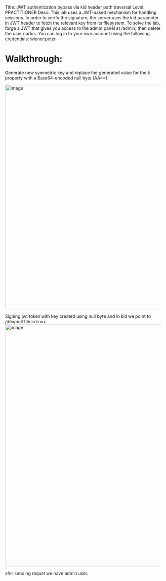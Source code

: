 Title: JWT authentication bypass via kid header path traversal
Level: PRACTITIONER
Desc:  This lab uses a JWT-based mechanism for handling sessions. In order to verify the signature, the server uses the kid parameter in JWT header to fetch the relevant key from its filesystem.
To solve the lab, forge a JWT that gives you access to the admin panel at /admin, then delete the user carlos.
You can log in to your own account using the following credentials: wiener:peter 


# Walkthrough:

Generate new symmetric key and replace the generated value for the k property with a Base64-encoded null byte (AA==). 

<img width="1389" height="723" alt="image" src="https://github.com/user-attachments/assets/50c54ae9-c4c8-497d-8209-f047b1d37e24" />

Signing jwt token with key created using null byte and in kid we point to /dev/null file in linux
<img width="1328" height="780" alt="image" src="https://github.com/user-attachments/assets/8eb9cc01-b21d-49ae-9161-82bc109ccc90" />

afer sending requet we have admin user.
